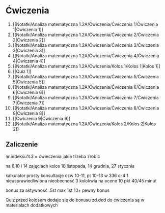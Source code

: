 # Ćwiczenia
1. [[Notatki/Analiza matematyczna 1.2A/Ćwiczenia/Ćwiczenia 1/Ćwiczenia 1|Ćwiczenia 1]]
2. [[Notatki/Analiza matematyczna 1.2A/Ćwiczenia/Ćwiczenia 2/Ćwiczenia 2|Ćwiczenia 2]]
3. [[Notatki/Analiza matematyczna 1.2A/Ćwiczenia/Ćwiczenia 3/Ćwiczenia 3|Ćwiczenia 3]]
4. [[Notatki/Analiza matematyczna 1.2A/Ćwiczenia/Ćwiczenia 4/Ćwiczenia 4|Ćwiczenia 4]]
5. [[Notatki/Analiza matematyczna 1.2A/Ćwiczenia/Kolos 1/Kolos 1|Kolos 1]]
6. [[Quiz 1]]
7. [[Notatki/Analiza matematyczna 1.2A/Ćwiczenia/Ćwiczenia 5/Ćwiczenia 5|Ćwiczenia 5]]
8. [[Notatki/Analiza matematyczna 1.2A/Ćwiczenia/Ćwiczenia 6/Ćwiczenia 6|Ćwiczenia 6]]
9. [[Notatki/Analiza matematyczna 1.2A/Ćwiczenia/Ćwiczenia 7/Ćwiczenia 7|Ćwiczenia 7]]
10. [[Notatki/Analiza matematyczna 1.2A/Ćwiczenia/Ćwiczenia 8/Ćwiczenia 8|Ćwiczenia 8]]
11. [[Ćwiczenia 9|Ćwiczenia 9]]
12. [[Notatki/Analiza matematyczna 1.2A/Ćwiczenia/Kolos 2/Kolos 2|Kolos 2]]

## Zaliczenie
nr.indeksu%3 = ćwieczenia jakie trzeba zrobić

na 6,10 i 14 zajęciach kolos
18 listopada, 14 grudnia, 27 stycznia

kalkulator prosty
konsultacje czw 10-11, pt 10-13 w 336 c-4
1 nieusprawiedliwiona nieobecność
3 kolokwia na ocene 10 pkt 40/45 minut

bonus za aktywność .5st max 1st
10+ pewny bonus

Quiz przed kolosem dodaje się do bonusu
zd.dod do ćwiczenia są w materiałach dodatkowych